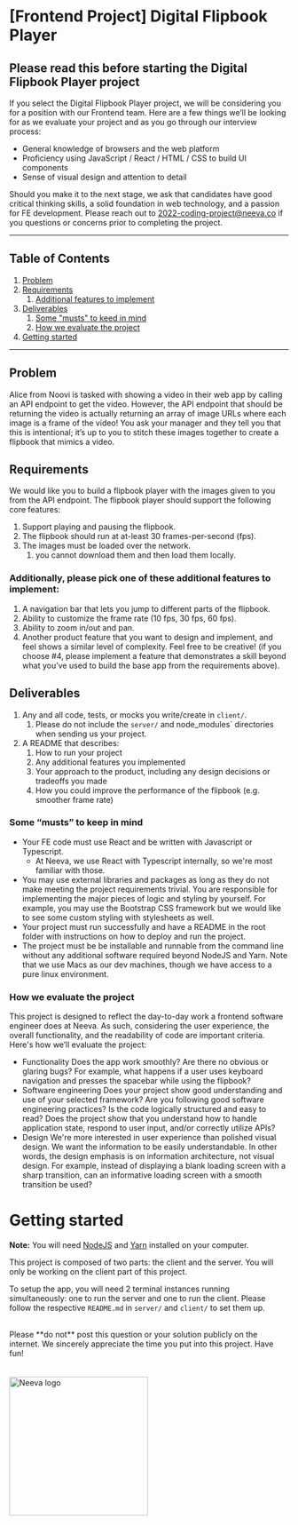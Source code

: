 # [Frontend Project] Digital Flipbook Player

## Please read this before starting the Digital Flipbook Player project

If you select the Digital Flipbook Player project, we will be considering you for a position with our Frontend team. Here are a few things we’ll be looking for as we evaluate your project and as you go through our interview process:

- General knowledge of browsers and the web platform
- Proficiency using JavaScript / React / HTML / CSS to build UI components
- Sense of visual design and attention to detail

Should you make it to the next stage, we ask that candidates have good critical thinking skills, a solid foundation in web technology, and a passion for FE development. Please reach out to 2022-coding-project@neeva.co if you questions or concerns prior to completing the project.

---

## Table of Contents

1. [Problem](#problem)
2. [Requirements](#requirements)
   1. [Additional features to implement](#additionally-please-pick-one-of-these-additional-features-to-implement)
3. [Deliverables](#deliverables)
   1. [Some "musts" to keed in mind](#some-musts-to-keep-in-mind)
   2. [How we evaluate the project](#how-we-evaluate-the-project)
4. [Getting started](#getting-started)

---

## Problem

Alice from Noovi is tasked with showing a video in their web app by calling an API endpoint to get the video. However, the API endpoint that should be returning the video is actually returning an array of image URLs where each image is a frame of the video! You ask your manager and they tell you that this is intentional; it’s up to you to stitch these images together to create a flipbook that mimics a video.

## Requirements

We would like you to build a flipbook player with the images given to you from the API endpoint. The flipbook player should support the following core features:

1. Support playing and pausing the flipbook.
2. The flipbook should run at at-least 30 frames-per-second (fps).
3. The images must be loaded over the network.
   1. you cannot download them and then load them locally.

### Additionally, please pick one of these additional features to implement:

1. A navigation bar that lets you jump to different parts of the flipbook.
2. Ability to customize the frame rate (10 fps, 30 fps, 60 fps).
3. Ability to zoom in/out and pan.
4. Another product feature that you want to design and implement, and feel shows a similar level of complexity. Feel free to be creative! (if you choose #4, please implement a feature that demonstrates a skill beyond what you’ve used to build the base app from the requirements above).

## Deliverables

1. Any and all code, tests, or mocks you write/create in `client/`.
   1. Please do not include the `server/` and node_modules` directories when sending us your project.
2. A README that describes:
   1. How to run your project
   2. Any additional features you implemented
   3. Your approach to the product, including any design decisions or tradeoffs you made
   4. How you could improve the performance of the flipbook (e.g. smoother frame rate)

### Some “musts” to keep in mind

- Your FE code must use React and be written with Javascript or Typescript.
  - At Neeva, we use React with Typescript internally, so we're most familiar with those.
- You may use external libraries and packages as long as they do not make meeting the project requirements trivial. You are responsible for implementing the major pieces of logic and styling by yourself. For example, you may use the Bootstrap CSS framework but we would like to see some custom styling with stylesheets as well.
- Your project must run successfully and have a README in the root folder with instructions on how to deploy and run the project.
- The project must be be installable and runnable from the command line without any additional software required beyond NodeJS and Yarn. Note that we use Macs as our dev machines, though we have access to a pure linux environment.

### How we evaluate the project

This project is designed to reflect the day-to-day work a frontend software engineer does at Neeva. As such, considering the user experience, the overall functionality, and the readability of code are important criteria. Here's how we’ll evaluate the project:

- Functionality
  Does the app work smoothly? Are there no obvious or glaring bugs? For example, what happens if a user uses keyboard navigation and presses the spacebar while using the flipbook?
- Software engineering
  Does your project show good understanding and use of your selected framework? Are you following good software engineering practices? Is the code logically structured and easy to read? Does the project show that you understand how to handle application state, respond to user input, and/or correctly utilize APIs?
- Design
  We're more interested in user experience than polished visual design. We want the information to be easily understandable. In other words, the design emphasis is on information architecture, not visual design. For example, instead of displaying a blank loading screen with a sharp transition, can an informative loading screen with a smooth transition be used?

# Getting started

**Note:** You will need [NodeJS](https://nodejs.org/en/download/) and [Yarn](https://yarnpkg.com/getting-started) installed on your computer.

This project is composed of two parts: the client and the server. You will only be working on the client part of this project.

To setup the app, you will need 2 terminal instances running simultaneously: one to run the server and one to run the client. Please follow the respective `README.md` in `server/` and `client/` to set them up.

<br />
Please **do not** post this question or your solution publicly on the internet. We sincerely appreciate the time you put into this project. Have fun!
<br />
<br />
<br />

<img src="https://lh6.googleusercontent.com/WV27s6xXl9rxUuol_iJh4EboVZ6F3fMTB0bzrL9GiuW7cZlklawf6uIXIq8PmkBmPY8AGJhnPD36U_Ywgo618HoVGqc-hWdEgcWwecqmlxi1GI3MaF6QyssEP04iB1SR8xCvR5PR" alt="Neeva logo" width="250" />
